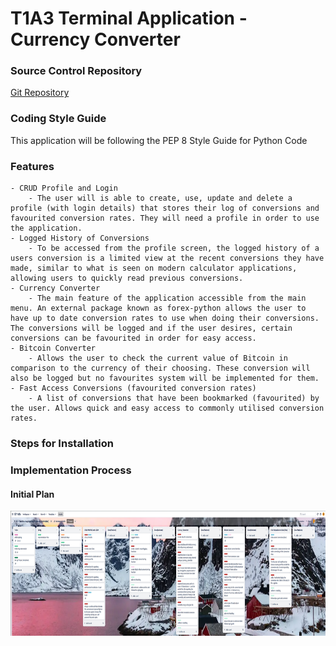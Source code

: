 # T1A3 Terminal Application - Currency Converter

### Source Control Repository

[Git Repository](https://github.com/pranavratish/T1A3-Terminal-App.git)

### Coding Style Guide

This application will be following the PEP 8 Style Guide for Python Code

### Features
    - CRUD Profile and Login
        - The user will is able to create, use, update and delete a profile (with login details) that stores their log of conversions and favourited conversion rates. They will need a profile in order to use the application.
    - Logged History of Conversions
        - To be accessed from the profile screen, the logged history of a users conversion is a limited view at the recent conversions they have made, similar to what is seen on modern calculator applications, allowing users to quickly read previous conversions.
    - Currency Converter
        - The main feature of the application accessible from the main menu. An external package known as forex-python allows the user to have up to date conversion rates to use when doing their conversions. The conversions will be logged and if the user desires, certain conversions can be favourited in order for easy access.
    - Bitcoin Converter
        - Allows the user to check the current value of Bitcoin in comparison to the currency of their choosing. These conversion will also be logged but no favourites system will be implemented for them.
    - Fast Access Conversions (favourited conversion rates)
        - A list of conversions that have been bookmarked (favourited) by the user. Allows quick and easy access to commonly utilised conversion rates. 

### Steps for Installation



### Implementation Process

#### Initial Plan

<img src="./resources/TrelloScreenshot.png" alt="Initial Screenshot of Trello Board" height="200" width= "2500"/>

